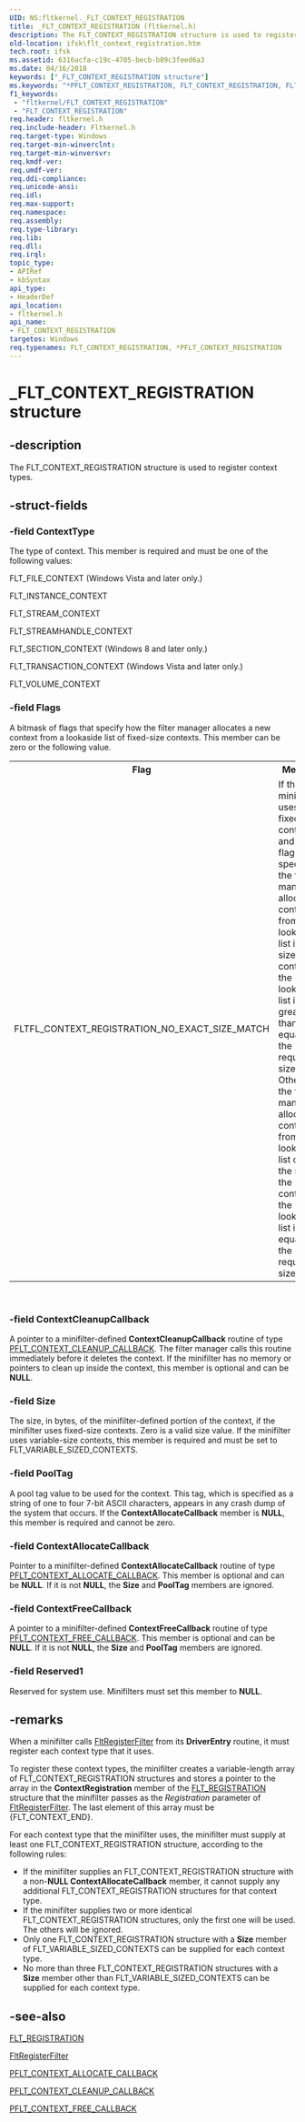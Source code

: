 ```yaml
---
UID: NS:fltkernel._FLT_CONTEXT_REGISTRATION
title: _FLT_CONTEXT_REGISTRATION (fltkernel.h)
description: The FLT_CONTEXT_REGISTRATION structure is used to register context types.
old-location: ifsk\flt_context_registration.htm
tech.root: ifsk
ms.assetid: 6316acfa-c19c-4705-becb-b89c3feed6a3
ms.date: 04/16/2018
keywords: ["_FLT_CONTEXT_REGISTRATION structure"]
ms.keywords: "*PFLT_CONTEXT_REGISTRATION, FLT_CONTEXT_REGISTRATION, FLT_CONTEXT_REGISTRATION structure [Installable File System Drivers], FltSystemStructures_534c1657-6f7c-42fa-b8df-2a64ed6edf3a.xml, PFLT_CONTEXT_REGISTRATION, PFLT_CONTEXT_REGISTRATION structure pointer [Installable File System Drivers], _FLT_CONTEXT_REGISTRATION, fltkernel/FLT_CONTEXT_REGISTRATION, fltkernel/PFLT_CONTEXT_REGISTRATION, ifsk.flt_context_registration"
f1_keywords:
 - "fltkernel/FLT_CONTEXT_REGISTRATION"
 - "FLT_CONTEXT_REGISTRATION"
req.header: fltkernel.h
req.include-header: Fltkernel.h
req.target-type: Windows
req.target-min-winverclnt: 
req.target-min-winversvr: 
req.kmdf-ver: 
req.umdf-ver: 
req.ddi-compliance: 
req.unicode-ansi: 
req.idl: 
req.max-support: 
req.namespace: 
req.assembly: 
req.type-library: 
req.lib: 
req.dll: 
req.irql: 
topic_type:
- APIRef
- kbSyntax
api_type:
- HeaderDef
api_location:
- fltkernel.h
api_name:
- FLT_CONTEXT_REGISTRATION
targetos: Windows
req.typenames: FLT_CONTEXT_REGISTRATION, *PFLT_CONTEXT_REGISTRATION
---
```


# _FLT_CONTEXT_REGISTRATION structure


## -description


The FLT_CONTEXT_REGISTRATION structure is used to register context types. 


## -struct-fields




### -field ContextType

The type of context. This member is required and must be one of the following values: 

FLT_FILE_CONTEXT (Windows Vista and later only.)

FLT_INSTANCE_CONTEXT

FLT_STREAM_CONTEXT

FLT_STREAMHANDLE_CONTEXT

FLT_SECTION_CONTEXT (Windows 8 and later only.)

FLT_TRANSACTION_CONTEXT (Windows Vista and later only.) 

FLT_VOLUME_CONTEXT


### -field Flags

A bitmask of flags that specify how the filter manager allocates a new context from a lookaside list of fixed-size contexts. This member can be zero or the following value. 

<table>
<tr>
<th>Flag</th>
<th>Meaning</th>
</tr>
<tr>
<td>
FLTFL_CONTEXT_REGISTRATION_NO_EXACT_SIZE_MATCH

</td>
<td>
If the minifilter uses fixed-size contexts and this flag is specified, the filter manager allocates a context from the lookaside list if the size of the context in the lookaside list is greater than or equal to the requested size. Otherwise, the filter manager allocates a context from the lookaside list only if the size of the context in the lookaside list is equal to the requested size. 

</td>
</tr>
</table>
 


### -field ContextCleanupCallback

A pointer to a minifilter-defined <b>ContextCleanupCallback</b> routine of type <a href="https://docs.microsoft.com/windows-hardware/drivers/ddi/fltkernel/nc-fltkernel-pflt_context_cleanup_callback">PFLT_CONTEXT_CLEANUP_CALLBACK</a>. The filter manager calls this routine immediately before it deletes the context. If the minifilter has no memory or pointers to clean up inside the context, this member is optional and can be <b>NULL</b>. 


### -field Size

The size, in bytes, of the minifilter-defined portion of the context, if the minifilter uses fixed-size contexts. Zero is a valid size value. If the minifilter uses variable-size contexts, this member is required and must be set to FLT_VARIABLE_SIZED_CONTEXTS. 


### -field PoolTag

A pool tag value to be used for the context. This tag, which is specified as a string of one to four 7-bit ASCII characters, appears in any crash dump of the system that occurs. If the <b>ContextAllocateCallback</b> member is <b>NULL</b>, this member is required and cannot be zero. 


### -field ContextAllocateCallback

Pointer to a minifilter-defined <b>ContextAllocateCallback</b> routine of type <a href="https://docs.microsoft.com/windows-hardware/drivers/ddi/fltkernel/nc-fltkernel-pflt_context_allocate_callback">PFLT_CONTEXT_ALLOCATE_CALLBACK</a>. This member is optional and can be <b>NULL</b>. If it is not <b>NULL</b>, the <b>Size</b> and <b>PoolTag</b> members are ignored. 


### -field ContextFreeCallback

A pointer to a minifilter-defined <b>ContextFreeCallback</b> routine of type <a href="https://docs.microsoft.com/windows-hardware/drivers/ddi/fltkernel/nc-fltkernel-pflt_context_free_callback">PFLT_CONTEXT_FREE_CALLBACK</a>. This member is optional and can be <b>NULL</b>. If it is not <b>NULL</b>, the <b>Size</b> and <b>PoolTag</b> members are ignored. 


### -field Reserved1

Reserved for system use. Minifilters must set this member to <b>NULL</b>. 


## -remarks



When a minifilter calls <a href="https://docs.microsoft.com/windows-hardware/drivers/ddi/fltkernel/nf-fltkernel-fltregisterfilter">FltRegisterFilter</a> from its <b>DriverEntry</b> routine, it must register each context type that it uses. 

To register these context types, the minifilter creates a variable-length array of FLT_CONTEXT_REGISTRATION structures and stores a pointer to the array in the <b>ContextRegistration</b> member of the <a href="https://docs.microsoft.com/windows-hardware/drivers/ddi/fltkernel/ns-fltkernel-_flt_registration">FLT_REGISTRATION</a> structure that the minifilter passes as the <i>Registration</i> parameter of <a href="https://docs.microsoft.com/windows-hardware/drivers/ddi/fltkernel/nf-fltkernel-fltregisterfilter">FltRegisterFilter</a>. The last element of this array must be {FLT_CONTEXT_END}. 

For each context type that the minifilter uses, the minifilter must supply at least one FLT_CONTEXT_REGISTRATION structure, according to the following rules: 

<ul>
<li>
If the minifilter supplies an FLT_CONTEXT_REGISTRATION structure with a non-<b>NULL</b><b> ContextAllocateCallback</b> member, it cannot supply any additional FLT_CONTEXT_REGISTRATION structures for that context type. 

</li>
<li>
If the minifilter supplies two or more identical FLT_CONTEXT_REGISTRATION structures, only the first one will be used. The others will be ignored. 

</li>
<li>
Only one FLT_CONTEXT_REGISTRATION structure with a <b>Size</b> member of FLT_VARIABLE_SIZED_CONTEXTS can be supplied for each context type. 

</li>
<li>
No more than three FLT_CONTEXT_REGISTRATION structures with a <b>Size</b> member other than FLT_VARIABLE_SIZED_CONTEXTS can be supplied for each context type. 

</li>
</ul>



## -see-also




<a href="https://docs.microsoft.com/windows-hardware/drivers/ddi/fltkernel/ns-fltkernel-_flt_registration">FLT_REGISTRATION</a>



<a href="https://docs.microsoft.com/windows-hardware/drivers/ddi/fltkernel/nf-fltkernel-fltregisterfilter">FltRegisterFilter</a>



<a href="https://docs.microsoft.com/windows-hardware/drivers/ddi/fltkernel/nc-fltkernel-pflt_context_allocate_callback">PFLT_CONTEXT_ALLOCATE_CALLBACK</a>



<a href="https://docs.microsoft.com/windows-hardware/drivers/ddi/fltkernel/nc-fltkernel-pflt_context_cleanup_callback">PFLT_CONTEXT_CLEANUP_CALLBACK</a>



<a href="https://docs.microsoft.com/windows-hardware/drivers/ddi/fltkernel/nc-fltkernel-pflt_context_free_callback">PFLT_CONTEXT_FREE_CALLBACK</a>
 

 

